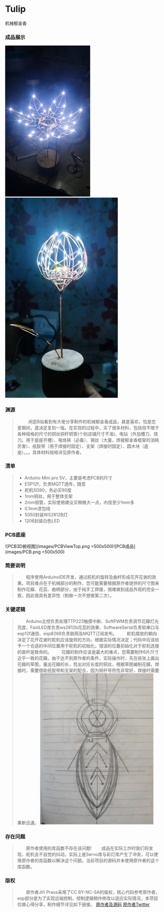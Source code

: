 # Tulip
机械郁金香

### 成品展示
![成品展示图](images/成品一.png) ![成品展示图](images/成品二.png)


### 渊源
>&emsp; &emsp; 闲逛B站看到有大佬分享制作的机械郁金香成品，甚是喜欢，恰是恋爱期间，遂决定复刻一版。在实现的过程中，买了很多材料，包括但不限于各种规格的尺寸的铜丝铜杆铜管(个别店铺尺寸不准)、电钻（外加槽刀、铣刀。用于底座开槽）、电烙铁（必备）、锡丝（大量，焊接郁金香框架的消耗厉害）、纸胶带（用于焊接时固定）、支架（焊接时固定）、圆木块（底座）。。。具体材料规格详见原作者。

### 清单
>* Arduino Mini pro 5V，主要是考虑PCB的尺寸
>* ESP12f，负责MQTT透传，随意
>* 舵机SG90，务必买90度
>* 1mm铜丝，用于整体支架
>* 2mm铜管，实际使用建议买稍微大一点，内径至少1mm多
>* 0.1mm漆包线
>* 5050封装WS2812B灯
>* 1206封装白色LED

### PCB底座
![PCB3D俯视图](images/PCBViewTop.png =500x500)![PCB成品](images/PCB.png =500x500)

### 简要说明
>&emsp;&emsp;程序使用ArduinoIDE开发，通过舵机的旋转及曲杆形成花开花谢的效果。项目难点在于机械部分的制作，您可能需要根据原作者提供的尺寸图来制作花瓣、花蕊、曲柄部分，由于纯手工焊接，很难做到成品外观的完全一致，因此很具有差异性（制做一次不想做第二次）。

### 关键逻辑
>&emsp;&emsp;Arduino主控负责处理TTP223触摸中断、SoftPWM负责调节花瓣灯光亮度、FastLED库负责ws2812b花蕊的效果、SoftwareSerial负责软串口与esp12f通信、esp8266负责联网及MQTT订阅发布。
>&emsp;&emsp;舵机摆放的朝向决定了花开花谢时舵机应该旋转的方向，根据实际情况决定；代码中应该给予一个合适的中间位置用于舵机的初始化，错误的位置初始化对于舵机连接的直杆是致命的。
>&emsp;&emsp;花瓣的制作应该是最大的难点，您需要制作6片尺寸近乎一致的花瓣。由于达不到原作者的条件，实际操作时，先在纸张上画出花瓣的草图，量出花瓣的长，剪出对应长度的铜丝，根据草图编制花瓣。焊接时，需要借助纸胶带和支架的配合，因为铜杆导热性非常好，焊接时需要果断迅速。
>![花瓣草图](images/草图.png)

### 存在问题
>&emsp;&emsp;原作者使用的库函数不存在该问题!
>&emsp;&emsp;成品在实际工作时我们将发现，舵机会不自觉的抖动，实际上是Servo库与彩灯库产生了冲突，可以使用原作者的库函数以解决这个问题。当前项目的源码并未使用原作者的这个库函数。

### 版权
>&emsp;&emsp;原作者Jiří Praus采用了CC BY-NC-SA的版权，核心代码参考原作者，esp部分是为了实现远端控制，控制逻辑稍作修改以适应实际情况，本项目仅做心得分享，制作细节详见如下链接。
>[原作者及源码](https://www.hackster.io/jiripraus/ever-blooming-mechanical-tulip-1b0323)
>[原作者Twitter](https://twitter.com/jipraus)
